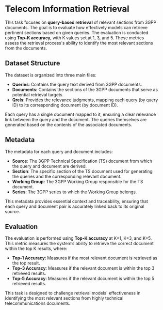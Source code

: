 # Telecom Information Retrieval

This task focuses on **query-based retrieval** of relevant sections from 3GPP documents. The goal is to evaluate how effectively models can retrieve pertinent sections based on given queries. The evaluation is conducted using **Top-K accuracy**, with K values set at 1, 3, and 5. These metrics assess the retrieval process's ability to identify the most relevant sections from the documents.

## Dataset Structure

The dataset is organized into three main files:
- **Queries**: Contains the query text derived from 3GPP documents.
- **Documents**: Contains the sections of the 3GPP documents that serve as potential retrieval targets.
- **Qrels**: Provides the relevance judgments, mapping each query (by query ID) to its corresponding document (by document ID).

Each query has a single document mapped to it, ensuring a clear relevance link between the query and the document. The queries themselves are generated based on the contents of the associated documents.

## Metadata

The metadata for each query and document includes:
- **Source**: The 3GPP Technical Specification (TS) document from which the query and document are derived.
- **Section**: The specific section of the TS document used for generating the queries and the corresponding relevant document.
- **Working Group**: The 3GPP Working Group responsible for the TS document.
- **Series**: The 3GPP series to which the Working Group belongs.

This metadata provides essential context and traceability, ensuring that each query and document pair is accurately linked back to its original source.

## Evaluation

The evaluation is performed using **Top-K accuracy** at K=1, K=3, and K=5. This metric measures the system’s ability to retrieve the correct document within the top K results, where:
- **Top-1 Accuracy**: Measures if the most relevant document is retrieved as the top result.
- **Top-3 Accuracy**: Measures if the relevant document is within the top 3 retrieved results.
- **Top-5 Accuracy**: Measures if the relevant document is within the top 5 retrieved results.

This task is designed to challenge retrieval models' effectiveness in identifying the most relevant sections from highly technical telecommunications documents.
